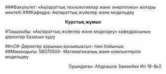 ###Факультет: «Ақпараттық технологиялар және энергетика» жоғары мектебі
###Кафедра: Ақпараттық жүйелер және модельдеу

<p align="center">
<b>Курстық жұмыс</b>
</p>

#Тақырыбы: «Ақпараттық жүйелер және моделдеу» кафедрасының деректер базасын құру
      

##«C#-Деректер қорының  қосымшасы»: пәні бойынша    
##Мамандығы: 5В070500- Математикалық  және  компьютерлік модельдеу


<p align="right">
Орындаған: Абдрашов Заманбек Ип 18-8к2
</p>
